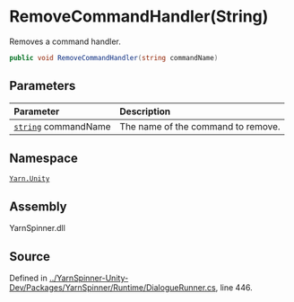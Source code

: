 # RemoveCommandHandler\(String\)

Removes a command handler.

```csharp
public void RemoveCommandHandler(string commandName)
```

## Parameters

| Parameter | Description |
| :--- | :--- |
| [`string`](https://docs.microsoft.com/dotnet/api/System.String) commandName | The name of the command to remove. |

## Namespace

[`Yarn.Unity`](../)

## Assembly

YarnSpinner.dll

## Source

Defined in [../YarnSpinner-Unity-Dev/Packages/YarnSpinner/Runtime/DialogueRunner.cs](https://github.com/YarnSpinnerTool/YarnSpinner-Unity//blob/develop/Runtime/DialogueRunner.cs#L446), line 446.

